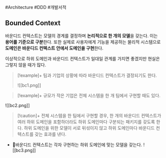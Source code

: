 #Architecture #DDD #개발서적 


## Bounded Context
바운디드 컨텍스트는 모델의 경계를 결정하며 **논리적으로 한 개의 모델**을 갖는다. 이는 **용어를 기준으로 구분**한다. 또한 실제로 사용자에게 기능을 제공하는 물리적 시스템으로 **도메인은 바운디드 컨텍스트 안에서 도메인을 구현**한다.

이상적으로 하위 도메인과 바운디드 컨텍스트가 일대일 관계를 가지면 좋겠지만 현실은 그렇지 않을 때가 많다. 

> [!example]+ 
> 팀과 기업의 상황에 따라 바운디드 컨텍스트가 결정되기도 한다.
> 
> ![[bc1.png]]

> [!example]+ 
> 규모가 작은 기업은 전체 시스템을 한 개 팀에서 구현할 때도 있다.
> 
![[bc2.png]]

> [!caution]+ 
> 전체 시스템을 한 팀에서 구현할 경우, 한 개의 바운디드 컨텍스트가 여러 하위 도메인을 포함하더라도 하위 도메인마다 구분되는 패키지를 갖도록 한다. 하위 도메인을 위한 모델이 서로 뒤섞이지 않고 하위 도메인마다 바운디드 컨텍스트를 갖는 효과를 낸다.

- 바운디드 컨텍스트는 각자 구현하는 하위 도메인에 맞는 모델을 갖는다.
![[bc3.png]]